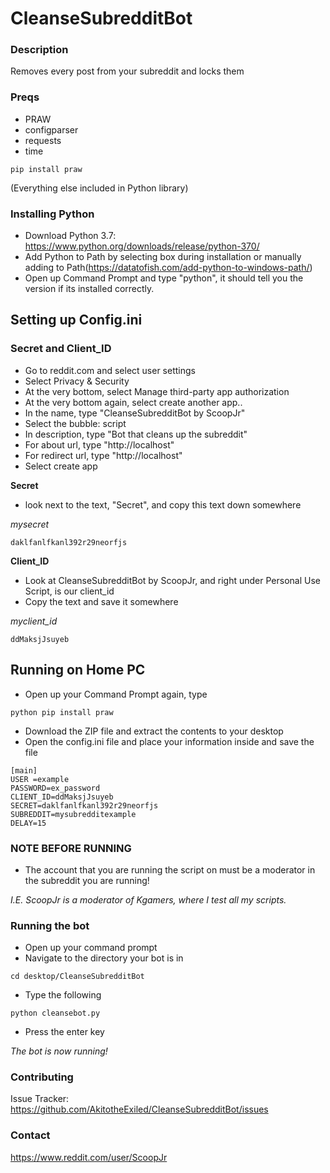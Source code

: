# CleanseSubredditBot

### Description
Removes every post from your subreddit and locks them

### Preqs
* PRAW
* configparser
* requests
* time

```
pip install praw 
```
(Everything else included in Python library)

### Installing Python
* Download Python 3.7: https://www.python.org/downloads/release/python-370/
* Add Python to Path by selecting box during installation or manually adding to Path(https://datatofish.com/add-python-to-windows-path/)
* Open up Command Prompt and type "python", it should tell you the version if its installed correctly.

## Setting up Config.ini

### Secret and Client_ID
* Go to reddit.com and select user settings
* Select Privacy & Security
* At the very bottom, select Manage third-party app authorization
* At the very bottom again, select create another app..
* In the name, type "CleanseSubredditBot by ScoopJr"
* Select the bubble: script
* In description, type "Bot that cleans up the subreddit"
* For about url, type "http://localhost"
* For redirect url, type "http://localhost"
* Select create app

**Secret**
* look next to the text, "Secret", and copy this text down somewhere

*mysecret*
```
daklfanlfkanl392r29neorfjs
```

**Client_ID**
* Look at CleanseSubredditBot by ScoopJr, and right under Personal Use Script, is our client_id
* Copy the text and save it somewhere

*myclient_id*
```
ddMaksjJsuyeb
```


## Running on Home PC
* Open up your Command Prompt again, type 
```
python pip install praw
```
* Download the ZIP file and extract the contents to your desktop
* Open the config.ini file and place your information inside and save the file

```
[main]
USER =example
PASSWORD=ex_password
CLIENT_ID=ddMaksjJsuyeb
SECRET=daklfanlfkanl392r29neorfjs
SUBREDDIT=mysubredditexample
DELAY=15
```


### NOTE BEFORE RUNNING
* The account that you are running the script on must be a moderator in the subreddit you are running!

*I.E. ScoopJr is a moderator of Kgamers, where I test all my scripts.*

### Running the bot
* Open up your command prompt
* Navigate to the directory your bot is in
```
cd desktop/CleanseSubredditBot
```
* Type the following
```
python cleansebot.py
```
* Press the enter key

*The bot is now running!*

### Contributing
Issue Tracker: https://github.com/AkitotheExiled/CleanseSubredditBot/issues

### Contact
https://www.reddit.com/user/ScoopJr

